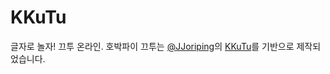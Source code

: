 # KKuTu
글자로 놀자! 끄투 온라인. 호박파이 끄투는 [@JJoriping](https://blog.naver.com/dosel1005)의
[KKuTu](https://github.com/JJoriping/KKuTu)를 기반으로 제작되었습니다.
